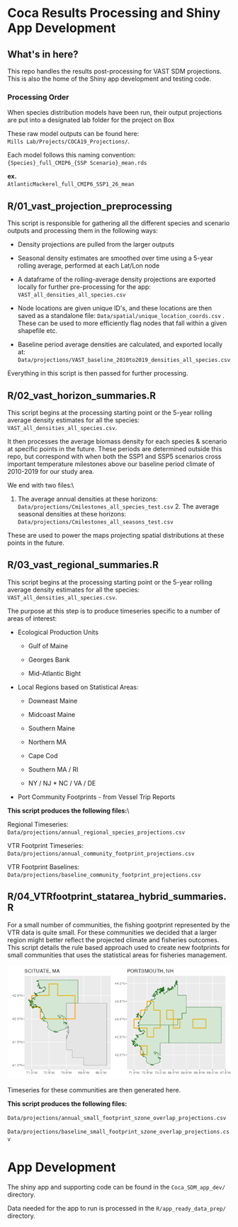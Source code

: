 
# Coca Results Processing and Shiny App Development

## What's in here?

This repo handles the results post-processing for VAST SDM projections.
This is also the home of the Shiny app development and testing code.

### Processing Order

When species distribution models have been run, their output projections
are put into a designated lab folder for the project on Box

These raw model outputs can be found here:\
`Mills Lab/Projects/COCA19_Projections/`.

Each model follows this naming convention:\
`{Species}_full_CMIP6_{SSP Scenario}_mean.rds`

**ex.**\
`AtlanticMackerel_full_CMIP6_SSP1_26_mean`

## R/01_vast_projection_preprocessing

This script is responsible for gathering all the different species and
scenario outputs and processing them in the following ways:

-   Density projections are pulled from the larger outputs

-   Seasonal density estimates are smoothed over time using a 5-year
    rolling average, performed at each Lat/Lon node

-   A dataframe of the rolling-average density projections are exported
    locally for further pre-processing for the app:
    `VAST_all_densities_all_species.csv`

-   Node locations are given unique ID's, and these locations are then
    saved as a standalone file:
    `Data/spatial/unique_location_coords.csv` . These can be used to
    more efficiently flag nodes that fall within a given shapefile etc.

-   Baseline period average densities are calculated, and exported
    locally at:
    `Data/projections/VAST_baseline_2010to2019_densities_all_species.csv`

Everything in this script is then passed for further processing.

## R/02_vast_horizon_summaries.R

This script begins at the processing starting point or the 5-year
rolling average density estimates for all the species:
`VAST_all_densities_all_species.csv`.

It then processes the average biomass density for each species &
scenario at specific points in the future. These periods are determined
outside this repo, but correspond with when both the SSP1 and SSP5
scenarios cross important temperature milestones above our baseline
period climate of 2010-2019 for our study area.

We end with two files:\
1. The average annual densities at these horizons:
`Data/projections/Cmilestones_all_species_test.csv` 2. The average
seasonal densities at these horizons:
`Data/projections/Cmilestones_all_seasons_test.csv`

These are used to power the maps projecting spatial distributions at
these points in the future.

## R/03_vast_regional_summaries.R

This script begins at the processing starting point or the 5-year
rolling average density estimates for all the species:
`VAST_all_densities_all_species.csv`.

The purpose at this step is to produce timeseries specific to a number
of areas of interest:

-   Ecological Production Units

    -   Gulf of Maine

    -   Georges Bank

    -   Mid-Atlantic Bight

-   Local Regions based on Statistical Areas:

    -   Downeast Maine

    -   Midcoast Maine

    -   Southern Maine

    -   Northern MA

    -   Cape Cod

    -   Southern MA / RI

    -   NY / NJ \* NC / VA / DE

-   Port Community Footprints - from Vessel Trip Reports

**This script produces the following files:**\

Regional Timeseries:
`Data/projections/annual_regional_species_projections.csv`

VTR Footprint Timeseries:
`Data/projections/annual_community_footprint_projections.csv`

VTR Footprint Baselines:
`Data/projections/baseline_community_footprint_projections.csv`

## R/04_VTRfootprint_statarea_hybrid_summaries.R

For a small number of communities, the fishing gootprint represented by
the VTR data is quite small. For these communities we decided that a
larger region might better reflect the projected climate and fisheries
outcomes. This script details the rule based approach used to create new
footprints for small communities that uses the statistical areas for
fisheries management.

![](images/clipboard-633921838.png)

Timeseries for these communities are then generated here.

**This script produces the following files:**

`Data/projections/annual_small_footprint_szone_overlap_projections.csv`

`Data/projections/baseline_small_footprint_szone_overlap_projections.csv`

# App Development

The shiny app and supporting code can be found in the
`Coca_SDM_app_dev/` directory.

Data needed for the app to run is processed in the
`R/app_ready_data_prep/` directory.
